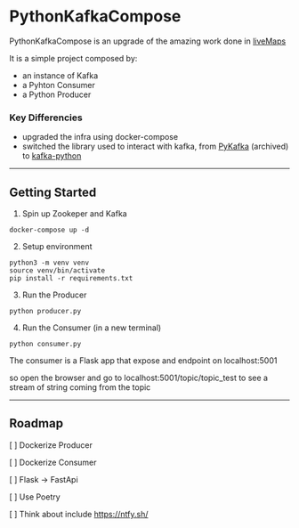 # PythonKafkaCompose

PythonKafkaCompose is an upgrade of the amazing work done in [liveMaps](https://github.com/code-and-dogs/liveMaps) 

It is a simple project composed by:
- an instance of Kafka
- a Pyhton Consumer
- a Python Producer

### Key Differencies

- upgraded the infra using docker-compose 
- switched the library used to interact with kafka, from [PyKafka](https://pykafka.readthedocs.io/en/latest/) (archived) to [kafka-python](https://kafka-python.readthedocs.io/en/master/)

---

## Getting Started

1) Spin up Zookeper and Kafka

```
docker-compose up -d
```

2) Setup environment

```
python3 -m venv venv
source venv/bin/activate
pip install -r requirements.txt
```

3) Run the Producer
```
python producer.py
```

4) Run the Consumer (in a new terminal)
```
python consumer.py
```
The consumer is a Flask app that expose and endpoint on localhost:5001

so open the browser and go to localhost:5001/topic/topic_test to see a stream of string coming from the topic

---

## Roadmap

[ ] Dockerize Producer

[ ] Dockerize Consumer

[ ] Flask -> FastApi

[ ] Use Poetry

[ ] Think about include https://ntfy.sh/

